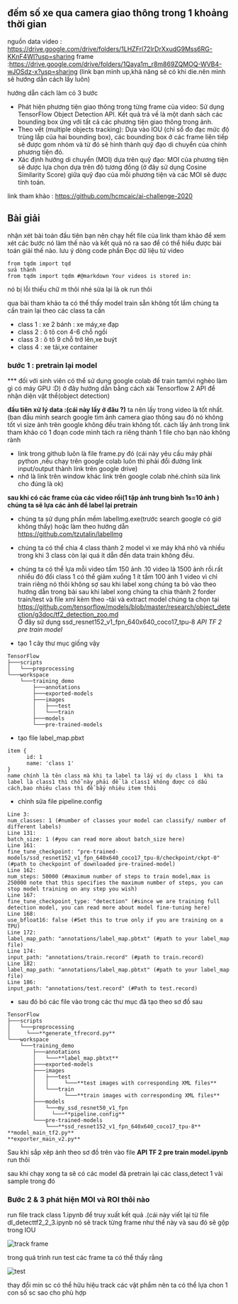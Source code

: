 ## đếm số xe qua camera giao thông trong 1 khoảng thời gian

nguồn data 
video : https://drive.google.com/drive/folders/1LHZFrl72IrDrXxudG9Mss6RG-KKnF4WI?usp=sharing
frame :https://drive.google.com/drive/folders/1Qaya1m_r8m869ZQMOQ-WVB4-wJOSdz-x?usp=sharing  (link bạn mình up,khả năng sẽ có khi die.nên mình sẽ hướng dẫn cách lấy luôn)

hướng dẫn cách làm
có 3 bước
- Phát hiện phương tiện giao thông trong từng frame của video: Sử dụng TensorFlow Object Detection API. Kết quả trả về là một danh sách các bounding box ứng với tất cả các phương tiện giao thông trong ảnh.
- Theo vết (multiple objects tracking): Dựa vào IOU (chỉ số đo đạc mức độ trùng lắp của hai bounding box), các bounding box ở các frame liên tiếp sẽ được gom nhóm và từ đó sẽ hình thành quỹ đạo di chuyển của chính phương tiện đó.
- Xác định hướng di chuyển (MOI) dựa trên quỹ đạo: MOI của phương tiện sẽ được lựa chọn dựa trên độ tương đồng (ở đây sử dụng Cosine Similarity Score) giữa quỹ đạo của mỗi phương tiện và các MOI sẽ được tính toán.

link tham khảo : https://github.com/hcmcaic/ai-challenge-2020

## Bài giải
nhận xét bài toán
đầu tiên bạn nên chạy hết file của link tham khảo để xem xét các bước nó làm thế nào và kết quả nó ra sao để có thể hiểu được bài toán giải thế nào.
lưu ý dòng code phần Đọc dữ liệu từ video
``` 
from tqdm import tqd
sửa thành
from tqdm import tqdm #@markdown Your videos is stored in:
```

nó bị lỗi thiếu chữ m thôi nhé sửa lại là ok run thôi 

qua bài tham khảo ta có thể thấy model train sẵn không tốt lắm chúng ta cần train lại theo các class ta cần 
- class 1 : xe 2 bánh : xe máy,xe đạp
- class 2 : ô tô con 4-6 chỗ ngồi
- class 3 : ô tô 9 chỗ trở lên,xe buýt
- class 4 : xe tải,xe container

### bước 1 : pretrain lại model
*** đối với sinh viên có thể sử dụng google colab để train tạm(vì nghèo làm gì có máy GPU :D)
ở đây hướng dẫn bằng cách xài Tensorflow 2 API để nhận diện vật thể(object detection)

**đầu tiên xử lý data :(cái này lấy ở đâu ?)**
ta nên lấy trong video là tốt nhất.(ban đầu mình search google tìm ảnh camera giao thông sau đó nó không tốt vì size ảnh trên google không đều train không tốt.
cách lấy ảnh trong link tham khảo có 1 đoạn code mình tách ra riêng thành 1 file cho bạn nào không rành
- link trong github luôn là file frame.py đó (cái này yêu cầu máy phải python ,nếu chạy trên google colab luôn thì phải đổi đường link input/output thành link trên google drive)
- nhớ là link trên window khác link trên google colab nhé.chỉnh sửa link cho đúng là ok)

**sau khi có các frame của các video rồi(1 tập ảnh trung bình 1s=10 ảnh ) chúng ta sẽ lựa các ảnh để label lại pretrain**

- chúng ta sử dụng phần mềm labelImg.exe(trước search google có giờ không thấy) hoặc làm theo hướng dẫn https://github.com/tzutalin/labelImg

- chúng ta có thể chia 4 class thành 2 model vì xe máy khá nhỏ và nhiều trong khi 3 class còn lại quá ít dẫn đến data train không đều.

- chúng ta có thể lựa mỗi video tầm 150 ảnh .10 video là 1500 ảnh rồi.rất nhiều đó đối class 1 có thể giảm xuống 1 ít tầm 100 ảnh 1 video vì chỉ train riêng nó thôi không sợ
sau khi label xong chúng ta bỏ vào theo hướng dẫn trong bài
sau khi label xong chúng ta chia thành 2 forder train/test và file xml kèm theo
-tải và extract model chúng ta chọn tại https://github.com/tensorflow/models/blob/master/research/object_detection/g3doc/tf2_detection_zoo.md  
Ở đây sử dụng ssd_resnet152_v1_fpn_640x640_coco17_tpu-8
*API TF 2 pre train model*
- tạo 1 cây thư mục giống vậy

```
TensorFlow
├───scripts
│   └───preprocessing
└───workspace
    └───training_demo
        ├───annotations
        ├───exported-models
        ├───images
        │   ├───test
        │   └───train
        ├───models
        └───pre-trained-models
 ```       
- tạo file label_map.pbxt
```
item {
      id: 1
      name: 'class 1'
}
name chính là tên class mà khi ta label ta lấy ví dụ class 1  khi ta label là class1 thì chỗ này phải để là class1 không được có dấu cách,bao nhiêu class thì để bấy nhiêu item thôi
```
- chỉnh sửa file pipeline.config 
```
Line 3:
num_classes: 1 (#number of classes your model can classify/ number of different labels)
Line 131:
batch_size: 1 (#you can read more about batch_size here)
Line 161:
fine_tune_checkpoint: "pre-trained-models/ssd_resnet152_v1_fpn_640x640_coco17_tpu-8/checkpoint/ckpt-0" (#path to checkpoint of downloaded pre-trained-model)
Line 162:
num_steps: 50000 (#maximum number of steps to train model,max is 250000 note that this specifies the maximum number of steps, you can stop model training on any step you wish)
Line 167:
fine_tune_checkpoint_type: "detection" (#since we are training full detection model, you can read more about model fine-tuning here)
Line 168:
use_bfloat16: false (#Set this to true only if you are training on a TPU)
Line 172:
label_map_path: "annotations/label_map.pbtxt" (#path to your label_map file)
Line 174:
input_path: "annotations/train.record" (#path to train.record)
Line 182:
label_map_path: "annotations/label_map.pbtxt" (#path to your label_map file)
Line 186:
input_path: "annotations/test.record" (#Path to test.record)
```
- sau đó bỏ các file vào trong các thư mục đã tạo theo sơ đồ sau
```
TensorFlow
├───scripts
│   └───preprocessing
│     └───**generate_tfrecord.py** 
└───workspace
    └───training_demo
        ├───annotations
        │   └───**label_map.pbtxt**
        ├───exported-models
        ├───images
        │   ├───test
        │   │     └───**test images with corresponding XML files**
        │   └───train
        │         └───**train images with corresponding XML files**
        ├───models
        │   └───my_ssd_resnet50_v1_fpn
        │     └───**pipeline.config**
        └───pre-trained-models
            └───**ssd_resnet152_v1_fpn_640x640_coco17_tpu-8**
**model_main_tf2.py**
**exporter_main_v2.py**
```

Sau khi sắp xêp ảnh theo sơ đồ trên
vào file **API TF 2 pre train model.ipynb** run thôi

sau khi chạy xong ta sẽ có các model đã pretrain lại các class,detect 1 vài sample trong đó

### Bước 2 & 3 phát hiện MOI và ROI thôi nào
run file track class 1.ipynb  để truy xuất kết quả .(cái này viết lại từ file dl_detecttf2_2_3.ipynb
nó sẽ track từng frame như thế này và sau đó sẽ gộp trong IOU

![track frame](https://user-images.githubusercontent.com/61773507/100399181-ff8c6b00-300e-11eb-8bf6-d7efc1554839.jpg)

trong quá trình run test các frame ta có thể thấy rằng 

![test](https://user-images.githubusercontent.com/61773507/100399111-b6d4b200-300e-11eb-8d52-f16d1995e0a0.jpg)

thay đổi min sc có thể hữu hiệu track các vật phẩm nên ta có thể lựa chon 1 con số sc sao cho phù hợp

